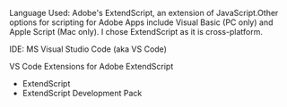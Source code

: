 Language Used: Adobe's ExtendScript, an extension of JavaScript.Other options for scripting for Adobe Apps include Visual Basic (PC only) and Apple Script (Mac only). I chose ExtendScript as it is cross-platform.

IDE: MS Visual Studio Code (aka VS Code)

VS Code Extensions for Adobe ExtendScript
* ExtendScript
* ExtendScript Development Pack